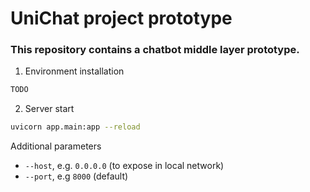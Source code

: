 # UniChat project prototype

### This repository contains a chatbot middle layer prototype.

1. Environment installation
```bash
TODO
```

2. Server start
```bash
uvicorn app.main:app --reload
```
Additional parameters
- `--host`, e.g. `0.0.0.0` (to expose in local network)
- `--port`, e.g `8000` (default)